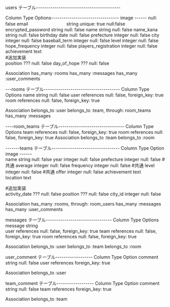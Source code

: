 users テーブル-----------------------------------------

Column	Type	Options---------------------------------
image	                ------  null: false
email	　　　　　　　　   string	 unique: true null:false
encrypted_password	  string	null: false
name	                string	null: false
name_kana	            string	null: false
birthday	            date	  null: false
prefecture	          integer	null: false
city	                integer	null: false
baseball_term	        integer	null: false
level	                integer	null: false
hope_frequency	      integer	null: false
players_registration	integer	null: false
achievement	          text	
#追加実装		
position	???	null: false
day_of_hope	???	null: false

Association
has_many :rooms
has_many :messages
has_many :user_comments

---rooms テーブル-------------------------------------
Column	    Type	      Options
name	      string	    null: false
user	      references	null: false, foreign_key: true
room	      references	null: false, foreign_key: true

Association
belongs_to :user
belongs_to :team, through: room_teams
has_many   :messages

----room_teams テーブル--------------------------------
Column	Type	      Options
team	  references	null: false, foreign_key: true
room	  references	null: false, foreign_key: true
Association
belongs_to :team
belongs_to :room

-------teams テーブル---------------------------------
Column	          Type	Option
image	            ------	
name	            string	null: false
year	            integer	null: false
prefecture  	    integer	null: false #共通
average   	      integer	null: false 
frequency	        integer	null: false #共通
level     	      integer	null: false #共通
offer         	  integer	null: false
achievement	      text	
location	        text	

#追加実装		
activity_date	    ???	    null: false
position	        ???	    null: false
city_id	          integer	null: false

Association
has_many :rooms, through: room_users
has_many :messages
has_many :user_comments


messages テーブル--------------------------------
Column	Type	      Options
message	string	
user	  references	null: false, foreign_key: true
team	  references	null: false, foreign_key: true
room	  references	null: false, foreign_key: true

Association
belongs_to :user
belongs_to :team
belongs_to :room


user_comment テーブル------------------
Column	  Type	      Option
comment	  string	    null: false
user	    references	foreign_key: true

Association
belongs_to :user

team_comment テーブル------------------
Column	Type	      Option
comment	string	    null: false
team	  references	foreign_key: true

Association
belongs_to :team
